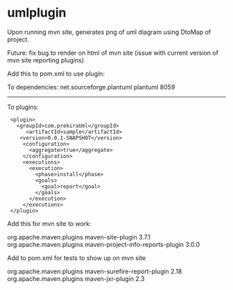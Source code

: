 # umlplugin

Upon running mvn site, generates png of uml diagram using DtoMap of project.

Future: fix bug to render on html of mvn site (issue with current version of mvn site reporting plugins)

Add this to pom.xml to use plugin:

To dependencies:
<dependency>
   <groupId>net.sourceforge.plantuml</groupId>
   <artifactId>plantuml</artifactId>
   <version>8059</version>
</dependency>

_________________________________
To plugins:

     <plugin>
       <groupId>com.prekiraUml</groupId>
          <artifactId>sample</artifactId>
        <version>0.0.1-SNAPSHOT</version>
         <configuration>
           <aggregate>true</aggregate>
         </configuration>
         <executions>
           <execution>
             <phase>install</phase>
             <goals>
               <goal>report</goal>
             </goals>
           </execution>
         </executions>
     </plugin>





Add this for mvn site to work:

<plugin>
  <groupId>org.apache.maven.plugins</groupId>
  <artifactId>maven-site-plugin</artifactId>
  <version>3.7.1</version>
</plugin>
<plugin>
  <groupId>org.apache.maven.plugins</groupId>
  <artifactId>maven-project-info-reports-plugin</artifactId>
  <version>3.0.0</version>
</plugin>



Add to pom.xml for tests to show up on mvn site

<reporting>
    <plugins>
      <plugin>
        <groupId>org.apache.maven.plugins</groupId>
        <artifactId>maven-surefire-report-plugin</artifactId>
        <version>2.18</version>
      </plugin>
      <plugin>
        <groupId>org.apache.maven.plugins</groupId>
        <artifactId>maven-jxr-plugin</artifactId>
        <version>2.3</version>
      </plugin>
    </plugins>
  </reporting>
